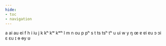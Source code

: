 ```yaml
---
hide:
- toc
- navigation
---
```

a
ai
au
ei
f
h
i
iu
j
k
kʰ
kʷ
kʷʰ
l
m
n
ou
p
pʰ
s
t
ts
tsʰ
tʰ
u
ui
w
y
ŋ
œ
ɐ
ɐi
ɐu
ɔ
ɔi
ɛ
ɛu
ɪ
ɵ
ɵy
ʊ
